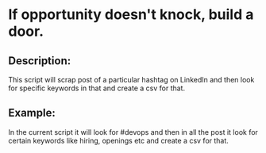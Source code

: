 # If opportunity doesn't knock, build a door.

## Description:
This script will scrap post of a particular hashtag on LinkedIn and then look for specific keywords in that and create a csv for that.

## Example:
In the current script it will look for #devops and then in all the post it look for certain keywords like hiring, openings etc and create a csv for that.